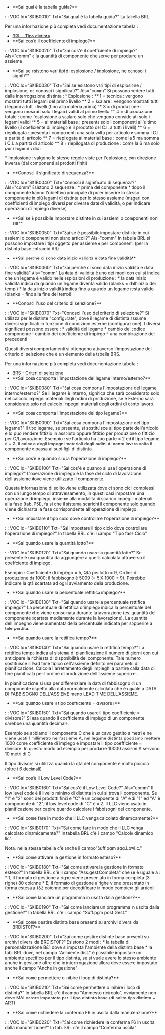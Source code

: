 - \*\*Sai qual è la tabella guida?\*\*

 :  : VOC Id="SKIB0010" Txt="Sai qual è la tabella guida?"
La tabella BRL.

Per una informazione più completa vedi documentazione tabella : 
- [BRL - Tipo distinta](Sorgenti/OG/TA/BRL)
- \*\*Sai cos'è il coefficiente di impiego?\*\*

 :  : VOC Id="SKIB0020" Txt="Sai cos'è il coefficiente di impiego?" Als="comm"
è la quantità di componente che serve per produrre un assieme
- \*\*Sai se esistono vari tipi di esplosione / implosione, ne conosci i signifi\*\*

 :  : VOC Id="SKIB0030" Txt="Sai se esistono vari tipi di esplosione / implosione, ne conosci i significati?" Als="comm"
Si possono vedere tutti dalla interrogazione distinta : 
\* Esplosione : 
\*\* 1 = tecnica :  vengono mostrati tutti i legami del primo livello
\*\* 2 = scalare :  vengono mostrati tutti i legami a tutti i livelli (fino alla materia prima)
\*\* 3 = di produzione :  vengono mostrati solo i legami validi al primo livello
\*\* 4 = di produzione totale :  come l'esplosione a scalare solo che vengono considerati solo i legami validi
\*\* 5 = ai materiali base :  presenta solo i componenti all'ultimo livello (il coeficiente di impiego è il prodotto del C.I. a tutti i livelli)
\*\* 6 = riepilogata :  presenta i componenti una sola volta per articolo e somma i C.I. a parità di articolo
\*\* 7 = riepilogata ai materiali base :  come la 5 ma somma i C.I. a partità di articolo
\*\* 8 = riepilogata di produzione :  come la 6 ma solo per i legami validi

\* Implosione :  valgono le stesse regole viste per l'eplosione, con direzione inversa (dai componenti ai prodotti finiti)
- \*\*Conosci il significato di sequenza?\*\*

 :  : VOC Id="SKIB0040" Txt="Conosci il significato di sequenza?" Als="comm"
Esistono 2 sequenze : 
\* prima del componente
\* dopo il componente
hanno l'obiettivo principale di poter inserire lo stesso componente in più legami di distinta per lo stesso assieme (magari con coefficienti di impiego diversi per diverse date di validità, o per indicare operazioni di impiego diverse).
- \*\*Sai se è possibile  impostare distinte in cui assiemi o componenti non sia\*\*

 :  : VOC Id="SKIB0050" Txt="Sai se è possibile  impostare distinte in cui assiemi o componenti non siano articoli?" Als="comm"
In tabella BRL si possono impostare i tipi oggetto per assieme e per componenti (per la distinta base entrambi AR)
- \*\*Sai perchè ci sono data inizio validità e data fine validità\*\*

 :  : VOC Id="SKIB0060" Txt="Sai perchè ci sono data inizio validità e data fine validità" Als="comm"
La data di validità è uno dei modi con cui si indica che un legame è valido nelle esplosioni di produzione : 
\* la data inizio validità indica da quando un legame diventa valido (blanks = dall'inizio dei tempi)
\* la data inizio validità indica fino a quando un legame resta valido (blanks = fino alla fine dei tempi)
- \*\*Conosci l'uso del criterio di selezione?\*\*

 :  : VOC Id="SKIB0070" Txt="Conosci l'uso del criterio di selezione?"
Si utilizza per le distinte "configurate", dove il legame di distinta assume diversi significati in funzione di condizioni esterne (configurazione). I diversi significati possono essere : 
\* validità del legame
\* cambio del codice componente
\* cambio del coefficiente di impiego
\* una combinazione dei precedenti

Questi diversi comportamenti si ottengono attraverso l'impostazione del criterio di selezione che è un elemento della tabella BRS.

Per una informazione più completa vedi documentazione tabella : 
- [BRS - Criteri di selezione](Sorgenti/OG/TA/BRS)
- \*\*Sai cosa comporta l'impostazione del legame interno/esterno?\*\*

 :  : VOC Id="SKIB0080" Txt="Sai cosa comporta l'impostazione del legame interno/esterno?"
Se il legame è Interno, significa che sarà considerato solo nel calcolo impegni materiali degli ordini di produzione, se è Esterno sarà considerato solo nel calcolo impegni materiali degli ordini di conto lavoro.
- \*\*Sai cosa comporta l'impostazione del tipo legame?\*\*

 :  : VOC Id="SKIB0090" Txt="Sai cosa comporta l'impostazione del tipo legame?"
Il tipo legame, se presente, si sostituisce al tipo parte dell'articolo e lo può rendere fittizio in assoluto oppure fittizio per produzione o fittizio per C/Lavorazione.
Esempio :  se l'articolo ha tipo parte = 2  ed il tipo legame è = 3, il calcolo degli impegni materiali degli ordini di conto lavoro salta il componente e passa ai suoi figli di distinta
- \*\*Sai cos'è e quando si usa l'operazione di impiego?\*\*

 :  : VOC Id="SKIB0100" Txt="Sai cos'è e quando si usa l'operazione di impiego?"
L'operazione di impiego è la fase del ciclo di lavorazione dell'assieme dove viene utilizzato il componente.

Questa informazione di solito viene utilizzata dove ci sono cicli complessi con un lungo tempo di attraversamento, in questi casi impostare una operazione di impiego, insieme alla modalità di scarico impegni materiali alla fase (tab. P5I), fa si che il sistema scarichi il componente solo quando viene dichiarata la fase corrispondente all'operazione di impiego.
- \*\*Sai impostare il tipo ciclo dove controllare l'operazione di impiego?\*\*

 :  : VOC Id="SKIB0110" Txt="Sai impostare il tipo ciclo dove controllare l'operazione di impiego?"
In tabella BRL c'è il campo "Tipo fase Ciclo"
- \*\*Sai quando usare la quantità lotto?\*\*

 :  : VOC Id="SKIB0120" Txt="Sai quando usare la quantità lotto?"
Se presente è una quantità da aggiungere a quella calcolata attraverso il coeffciente di impiego.

Esempio :  Coefficiente di impiego = 5, Qtà per lotto = 9, Ordine di produzione da 1000; il fabbisogno è 5009 (= 5 X 1000 + 9).
Potrebbe indicare la qtà scartata ad ogni avviamento della produzione.
- \*\*Sai quando usare la percentuale rettifica impiego?\*\*

 :  : VOC Id="SKIB0130" Txt="Sai quando usare la percentuale rettifica impiego?"
La percentuale di rettifica d'impiego indica la percentuale del componente che viene consumata durante la lavorazione (es. quantità del componente scartata mediamente durante la lavorazione).
La quantità dell'impegno viene aumentata della percentuale indicata per sopperire a tale perdita.
- \*\*Sai quando usare la rettifica tempo?\*\*

 :  : VOC Id="SKIB0140" Txt="Sai quando usare la rettifica tempo?"
La rettifica tempo indica al sistema di pianificazione il numero di giorni con cui anticipare la richiesta di disponibilità del componente. Tale numero sostituisce il lead time tipico dell'assieme definito nei parametri di pianificazione. Calcola l'arretramento degli impieghi a partire dalla data di fine pianificata per l'ordine di produzione dell'assieme superiore.

In pianificazione si usa per differenziare la data di fabbisogno di un componente rispetto alla data normalmente calcolata che è uguale a DATA DI FABBISOGNO DELL'ASSIEME meno LEAD TIME DELL'ASSIEME.
- \*\*Sai quando usare il tipo coefficiente = divisore?\*\*

 :  : VOC Id="SKIB0150" Txt="Sai quando usare il tipo coefficiente = divisore?"
Si usa quando il coefficiente di impiego di un componente sarebbe una quantità decimale.

Esempio se abbiamo il componente C che è un cavo gestito a metri e ne viene usati 1 millimetro nell'assieme A, nel legame distinta possiamo mettere 1000 come coefficiente di impiego e impostare il tipo coefficiente = divisore.
In questo modo ad esempio per produrre 10000 assiemi A servono 10 metri di C

Il tipo divisore si utilizza quando la qtà del componente è molto piccola (oltre i 6 decimali)
- \*\*Sai cos'è il Low Level Code?\*\*

 :  : VOC Id="SKIB0160" Txt="Sai cos'è il Low Level Code?" Als="comm"
Il low level code è il livello minimo di distinta in cui si trova il componente.
Se "1" e "2" sono dei prodotti finiti e "C" è un compoente di "A" e di "1" ed "A" è componente di "2"; il low level code di "C" è = 2.
Il LLC viene usato in pianificazione per capire quando calcolare i fabbisogni del componente.
- \*\*Sai come fare in modo che il LLC venga calcolato dinamicamente?\*\*

 :  : VOC Id="SKIB0170" Txt="Sai come fare in modo che il LLC venga calcolato dinamicamente?"
In tabella BRL c'è il campo "Calcolo dinamico llc".

Nota, nella stessa tabella c'è anche il campo"Suff.pgm agg.Lowl.c."
- \*\*Sai come attivare la gestione in formato esteso?\*\*

 :  : VOC Id="SKIB0180" Txt="Sai come attivare la gestione in formato esteso?"
In tabella BRL c'è il campo "Ass.gest.Completa" che se è uguale a : 
\* 1, il formato di gestione a righe viene presentato in forma completa (3 righe) 80 colonne
\* E, il formato di gestione a righe viene presentato in forma estesa a 132 colonne per decodificare in modo completo gli articoli
- \*\*Sai come lanciare un programma in uscita dalla gestione?\*\*

 :  : VOC Id="SKIB0190" Txt="Sai come lanciare un programma in uscita dalla gestione?"
In tabella BRL c'è il campo "Suff.pgm post Gest."
- \*\*Sai come gestire distinte base presenti su archivi diversi da BRDIST0F?\*\*

 :  : VOC Id="SKIB0200" Txt="Sai come gestire distinte base presenti su archivi diversi da BRDIST0F?"
Esistono 2 modi : 
\* la tabella di personalizzazione B£1 dove si imposta l'ambiente della distinta base
\* la tab. BRL dove, nel campo "Ambiente dist." è possibile impostare un ambiente specifico per il tipo distinta, se si vuole avere lo stesso ambiente anche in gestione oltre che in interrrogazione allora deve essere impostato anche il campo "Anche in gestione"
- \*\*Sai come permettere o inibire i loop di distinta?\*\*

 :  : VOC Id="SKIB0210" Txt="Sai come permettere o inibire i loop di distinta?"
In tabella BRL c'è il campo "Ammesso ricircolo", ovviamente non deve MAI essere impostato per il tipo distinta base (di solito tipo distinta = ART)
- \*\*Sai come richiedere la conferma F6 in uscita dalla manutenzione?\*\*

 :  : VOC Id="SKIB0220" Txt="Sai come richiedere la conferma F6 in uscita dalla manutenzione?"
In tab. BRL c'è il campo "Conferma uscita"
